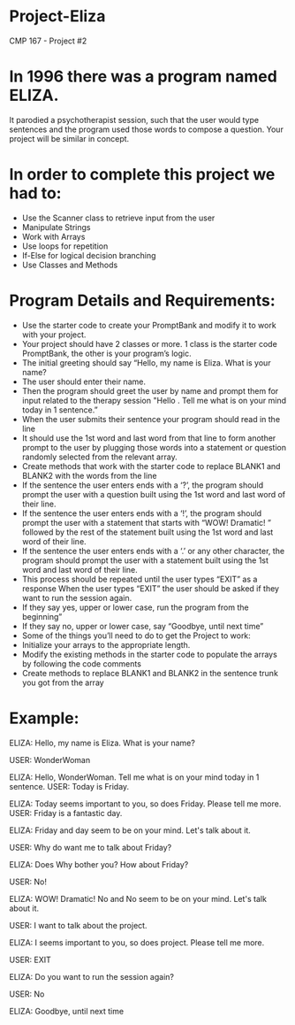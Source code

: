 # Project-Eliza
CMP 167 - Project #2

# In 1996 there was a program named ELIZA. 
It parodied a psychotherapist session, such that the user would type sentences and the program used those words to compose a question. Your project will be similar in concept.

# In order to complete this project we had to:
- Use the Scanner class to retrieve input from the user
- Manipulate Strings
- Work with Arrays
- Use loops for repetition
- If-Else for logical decision branching
- Use Classes and Methods

# Program Details and Requirements:
- Use the starter code to create your PromptBank and modify it to work with your project.
- Your project should have 2 classes or more. 1 class is the starter code PromptBank, the other is your program’s logic.
- The initial greeting should say “Hello, my name is Eliza. What is your name?
- The user should enter their name.
- Then the program should greet the user by name and prompt them for input related to the therapy session "Hello . Tell me what is on your mind today in 1 sentence.”
- When the user submits their sentence your program should read in the line
- It should use the 1st word and last word from that line to form another prompt to the user by plugging those words into a statement or question randomly selected from the relevant array.
- Create methods that work with the starter code to replace BLANK1 and BLANK2 with the words from the line
- If the sentence the user enters ends with a ‘?’, the program should prompt the user with a question built using the 1st word and last word of their line.
- If the sentence the user enters ends with a ‘!’, the program should prompt the user with a statement that starts with “WOW! Dramatic! ” followed by the rest of the statement built using the 1st word and last word of their line.
- If the sentence the user enters ends with a ‘.’ or any other character, the program should prompt the user with a statement built using the 1st word and last word of their line.
- This process should be repeated until the user types “EXIT” as a response When the user types “EXIT” the user should be asked if they want to run the session again.
- If they say yes, upper or lower case, run the program from the beginning”
- If they say no, upper or lower case, say “Goodbye, until next time”
- Some of the things you’ll need to do to get the Project to work:
- Initialize your arrays to the appropriate length.
- Modify the existing methods in the starter code to populate the arrays by following the code comments
- Create methods to replace BLANK1 and BLANK2 in the sentence trunk you got from the array

# Example:
ELIZA:    Hello, my name is Eliza. What is your name?

USER:     WonderWoman

ELIZA:    Hello, WonderWoman. Tell me what is on your mind today in 1 sentence.
USER: Today is Friday.

ELIZA: Today seems important to you, so does Friday. Please tell me more.
USER: Friday is a fantastic day.

ELIZA: Friday and day seem to be on your mind. Let's talk about it.

USER: Why do want me to talk about Friday?

ELIZA: Does Why bother you? How about Friday?

USER: No!

ELIZA: WOW! Dramatic! No and No seem to be on your mind. Let's talk about it.

USER: I want to talk about the project.

ELIZA: I seems important to you, so does project. Please tell me more.

USER: EXIT

ELIZA: Do you want to run the session again?

USER: No

ELIZA: Goodbye, until next time
